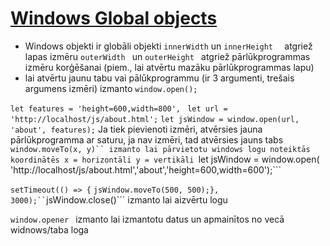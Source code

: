 # [Windows Global objects](https://www.javascripttutorial.net/javascript-bom/javascript-window/)
* Windows objekti ir globāli objekti
```innerWidth``` un ```innerHeight  ``` atgriež  lapas izmēru 
```outerWidth ``` un ```outerHeight ``` atgriež pārlūkprogrammas izmēru korģēšanai (piem., lai atvērtu mazāku pārlūkprogrammas lapu)
* lai atvērtu jaunu tabu vai pālūkprogrammu (ir 3 argumenti, trešais argumens izmēri) izmanto ```window.open();```

``` let features = 'height=600,width=800', ```
``` let url = 'http://localhost/js/about.html';```
``` let jsWindow = window.open(url, 'about', features); ```
Ja tiek pievienoti izmēri, atvērsies jauna pārlūkprogramma ar saturu, ja nav izmēri, tad atvērsies jauns tabs
```window.moveTo(x, y)`` izmanto lai pārvietotu windows logu noteiktās koordinātēs x = horizontāli y = vertikāli
```let jsWindow = window.open( 'http://localhost/js/about.html','about','height=600,width=600');```

```setTimeout(() => {```
   ``` jsWindow.moveTo(500, 500);}, 3000);``
   ```jsWindow.close()``` izmanto lai aizvērtu logu

   ```window.opener ``` izmanto lai izmantotu datus un apmainītos no vecā widnows/taba loga